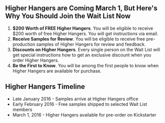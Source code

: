 ## Higher Hangers are Coming March 1, But Here's Why You Should Join the Wait List Now

1. **$200 Worth of FREE Higher Hangers**. You will be eligible to receive $200 worth of free Higher Hangers. You will get instructions via email.
2. **Receive Samples for Review**. You will be eligible to receive free pre-production samples of Higher Hangers for review and feedback.
3. **Discounts on Higher Hangers**. Every single person on the Wait List will get special instructions how to get an exclusive discount when you order Higher Hangers.
4. **Be the First to Know**. You will be among the first people to know	when Higher Hangers are available for purchase.

## Higher Hangers Timeline

* Late January 2016 - Samples arrive at Higher Hangers office
* Early February 2016 - Free samples shipped to selected Wait List members
* March 1, 2016 - Higher Hangers available for pre-order on Kickstarter